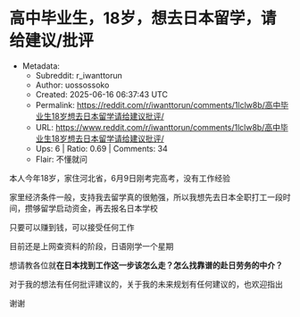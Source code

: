 # 高中毕业生，18岁，想去日本留学，请给建议/批评

- Metadata:
  - Subreddit: r_iwanttorun
  - Author: uossossoko
  - Created: 2025-06-16 06:37:43 UTC
  - Permalink: https://reddit.com/r/iwanttorun/comments/1lclw8b/高中毕业生18岁想去日本留学请给建议批评/
  - URL: https://www.reddit.com/r/iwanttorun/comments/1lclw8b/高中毕业生18岁想去日本留学请给建议批评/
  - Ups: 6 | Ratio: 0.69 | Comments: 34
  - Flair: 不懂就问


本人今年18岁，家住河北省，6月9日刚考完高考，没有工作经验

家里经济条件一般，支持我去留学真的很勉强，所以我想先去日本全职打工一段时间，攒够留学启动资金，再去报名日本学校

只要可以赚到钱，可以接受任何工作

目前还是上网查资料的阶段，日语刚学一个星期

想请教各位就**在日本找到工作这一步该怎么走？怎么找靠谱的赴日劳务的中介？**

对于我的想法有任何批评建议的，关于我的未来规划有任何建议的，也欢迎指出

谢谢

